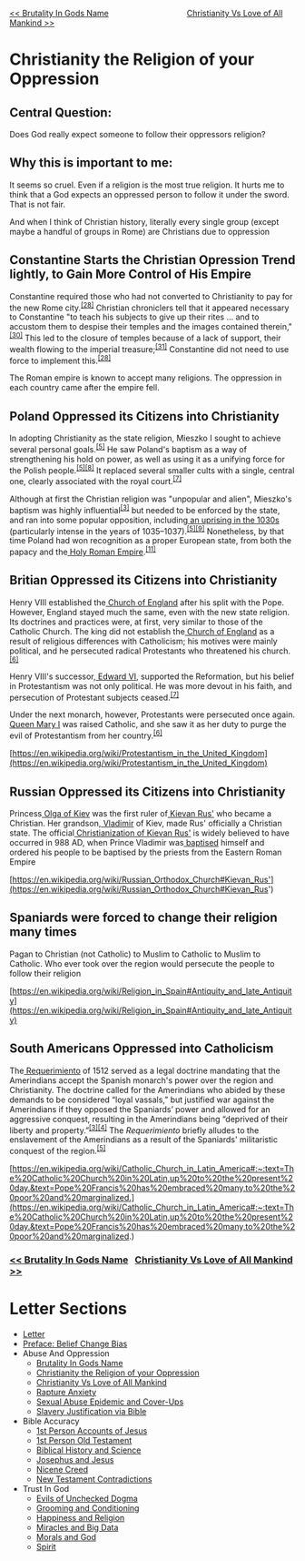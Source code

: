 [<< Brutality In Gods Name](https://letter-to-christian-scholars.github.io/Letter-to-Christian-Scholars/Brutality-In-Gods-Name.html)
&nbsp;&nbsp;&nbsp;&nbsp;&nbsp;&nbsp;&nbsp;&nbsp;&nbsp;&nbsp;&nbsp;&nbsp;&nbsp;&nbsp;&nbsp;&nbsp;&nbsp;&nbsp;&nbsp;&nbsp;&nbsp;&nbsp;&nbsp;&nbsp;&nbsp;&nbsp;&nbsp;&nbsp;&nbsp;&nbsp;&nbsp;&nbsp;&nbsp; 
[Christianity Vs Love of All Mankind >>](https://letter-to-christian-scholars.github.io/Letter-to-Christian-Scholars/Christianity-vs-Love-Of-All-Humankind.html)


# **Christianity the Religion of your Oppression**
## **Central Question:**

Does God really expect someone to follow their oppressors religion?


## **Why this is important to me:**

It seems so cruel. Even if a religion is the most true religion. It hurts me to think that a God expects an oppressed person to follow it under the sword. That is not fair.

And when I think of Christian history, literally every single group (except maybe a handful of groups in Rome) are Christians due to oppression


## **Constantine Starts the Christian Opression Trend lightly, to Gain More Control of His Empire**

Constantine required those who had not converted to Christianity to pay for the new Rome city.<sup><a href="https://en.wikipedia.org/wiki/Constantine_the_Great_and_Christianity#cite_note-MacMullan49-28">[28]</a></sup> Christian chroniclers tell that it appeared necessary to Constantine "to teach his subjects to give up their rites ... and to accustom them to despise their temples and the images contained therein,"<sup><a href="https://en.wikipedia.org/wiki/Constantine_the_Great_and_Christianity#cite_note-30">[30]</a></sup> This led to the closure of temples because of a lack of support, their wealth flowing to the imperial treasure;<sup><a href="https://en.wikipedia.org/wiki/Constantine_the_Great_and_Christianity#cite_note-MacMullan50-31">[31]</a></sup> Constantine did not need to use force to implement this.<sup><a href="https://en.wikipedia.org/wiki/Constantine_the_Great_and_Christianity#cite_note-MacMullan49-28">[28]</a></sup>

The Roman empire is known to accept many religions. The oppression in each country came after the empire fell.


## **Poland Oppressed its Citizens into Christianity**

In adopting Christianity as the state religion, Mieszko I sought to achieve several personal goals.<sup><a href="https://en.wikipedia.org/wiki/Christianization_of_Poland#cite_note-bardach53-54-5">[5]</a></sup> He saw Poland's baptism as a way of strengthening his hold on power, as well as using it as a unifying force for the Polish people.<sup><a href="https://en.wikipedia.org/wiki/Christianization_of_Poland#cite_note-bardach53-54-5">[5][8]</a></sup> It replaced several smaller cults with a single, central one, clearly associated with the royal court.<sup><a href="https://en.wikipedia.org/wiki/Christianization_of_Poland#cite_note-K%C5%82oczowski2000-7">[7]</a></sup>

Although at first the Christian religion was "unpopular and alien", Mieszko's baptism was highly influential<sup><a href="https://en.wikipedia.org/wiki/Christianization_of_Poland#cite_note-LukowskiZawadzki2006-3">[3]</a></sup> but needed to be enforced by the state, and ran into some popular opposition, including[ an uprising in the 1030s](https://en.wikipedia.org/wiki/Pagan_reaction_in_Poland) (particularly intense in the years of 1035–1037).<sup><a href="https://en.wikipedia.org/wiki/Christianization_of_Poland#cite_note-bardach53-54-5">[5][9]</a></sup> Nonetheless, by that time Poland had won recognition as a proper European state, from both the papacy and the[ Holy Roman Empire](https://en.wikipedia.org/wiki/Holy_Roman_Empire).<sup><a href="https://en.wikipedia.org/wiki/Christianization_of_Poland#cite_note-Prazmowska2011-11">[11]</a></sup>


## **Britian Oppressed its Citizens into Christianity**

Henry VIII established the[ Church of England](https://en.wikipedia.org/wiki/Church_of_England) after his split with the Pope. However, England stayed much the same, even with the new state religion. Its doctrines and practices were, at first, very similar to those of the Catholic Church. The king did not establish the[ Church of England](https://en.wikipedia.org/wiki/Church_of_England) as a result of religious differences with Catholicism; his motives were mainly political, and he persecuted radical Protestants who threatened his church.<sup><a href="https://en.wikipedia.org/wiki/Protestantism_in_the_United_Kingdom#cite_note-Ferm-6">[6]</a></sup>

Henry VIII's successor,[ Edward VI](https://en.wikipedia.org/wiki/Edward_VI), supported the Reformation, but his belief in Protestantism was not only political. He was more devout in his faith, and persecution of Protestant subjects ceased.<sup><a href="https://en.wikipedia.org/wiki/Protestantism_in_the_United_Kingdom#cite_note-history-7">[7]</a></sup>

Under the next monarch, however, Protestants were persecuted once again.[ Queen Mary I](https://en.wikipedia.org/wiki/Mary_I_of_England) was raised Catholic, and she saw it as her duty to purge the evil of Protestantism from her country.<sup><a href="https://en.wikipedia.org/wiki/Protestantism_in_the_United_Kingdom#cite_note-Ferm-6">[6]</a></sup>

[https://en.wikipedia.org/wiki/Protestantism_in_the_United_Kingdom](https://en.wikipedia.org/wiki/Protestantism_in_the_United_Kingdom)


## **Russian Oppressed its Citizens into Christianity**

Princess[ Olga of Kiev](https://en.wikipedia.org/wiki/Olga_of_Kiev) was the first ruler of[ Kievan Rus'](https://en.wikipedia.org/wiki/Kievan_Rus%27) who became a Christian. Her grandson,[ Vladimir](https://en.wikipedia.org/wiki/Vladimir_the_Great) of Kiev, made Rus' officially a Christian state. The official[ Christianization of Kievan Rus'](https://en.wikipedia.org/wiki/Christianization_of_Kievan_Rus%27) is widely believed to have occurred in 988 AD, when Prince Vladimir was[ baptised](https://en.wikipedia.org/wiki/Baptism) himself and ordered his people to be baptised by the priests from the Eastern Roman Empire

[https://en.wikipedia.org/wiki/Russian_Orthodox_Church#Kievan_Rus'](https://en.wikipedia.org/wiki/Russian_Orthodox_Church#Kievan_Rus')


## **Spaniards were forced to change their religion many times**

Pagan to Christian (not Catholic) to Muslim to Catholic to Muslim to Catholic. Who ever took over the region would persecute the people to follow their religion

[https://en.wikipedia.org/wiki/Religion_in_Spain#Antiquity_and_late_Antiquity](https://en.wikipedia.org/wiki/Religion_in_Spain#Antiquity_and_late_Antiquity)


## **South Americans Oppressed into Catholicism**

The[ Requerimiento](https://en.wikipedia.org/wiki/Requerimiento) of 1512 served as a legal doctrine mandating that the Amerindians accept the Spanish monarch's power over the region and Christianity. The doctrine called for the Amerindians who abided by these demands to be considered “loyal vassals,” but justified war against the Amerindians if they opposed the Spaniards’ power and allowed for an aggressive conquest, resulting in the Amerindians being “deprived of their liberty and property.”<sup><a href="https://en.wikipedia.org/wiki/Catholic_Church_in_Latin_America#cite_note-3">[3][4]</a></sup> The _Requerimiento_ briefly alludes to the enslavement of the Amerindians as a result of the Spaniards' militaristic conquest of the region.<sup><a href="https://en.wikipedia.org/wiki/Catholic_Church_in_Latin_America#cite_note-5">[5]</a></sup>

[https://en.wikipedia.org/wiki/Catholic_Church_in_Latin_America#:~:text=The%20Catholic%20Church%20in%20Latin,up%20to%20the%20present%20day.&text=Pope%20Francis%20has%20embraced%20many,to%20the%20poor%20and%20marginalized.](https://en.wikipedia.org/wiki/Catholic_Church_in_Latin_America#:~:text=The%20Catholic%20Church%20in%20Latin,up%20to%20the%20present%20day.&text=Pope%20Francis%20has%20embraced%20many,to%20the%20poor%20and%20marginalized.)


### [<< Brutality In Gods Name](https://letter-to-christian-scholars.github.io/Letter-to-Christian-Scholars/Brutality-In-Gods-Name.html) &nbsp; [Christianity Vs Love of All Mankind >>](https://letter-to-christian-scholars.github.io/Letter-to-Christian-Scholars/Christianity-vs-Love-Of-All-Humankind.html)


# Letter Sections
- [Letter](https://letter-to-christian-scholars.github.io/Letter-to-Christian-Scholars/index.html)
- [Preface: Belief Change Bias](https://letter-to-christian-scholars.github.io/Letter-to-Christian-Scholars/preface.html)
- Abuse And Oppression
  * [Brutality In Gods Name](https://letter-to-christian-scholars.github.io/Letter-to-Christian-Scholars/Brutality-In-Gods-Name.html)
  * [Christianity the Religion of your Oppression](https://letter-to-christian-scholars.github.io/Letter-to-Christian-Scholars/Christianity-The-Religion-Of-Your-Oppression.html)
  * [Christianity Vs Love of All Mankind](https://letter-to-christian-scholars.github.io/Letter-to-Christian-Scholars/Christianity-vs-Love-Of-All-Humankind.html)
  * [Rapture Anxiety](https://letter-to-christian-scholars.github.io/Letter-to-Christian-Scholars/Rapture-Anxiety.html)
  * [Sexual Abuse Epidemic and Cover-Ups](https://letter-to-christian-scholars.github.io/Letter-to-Christian-Scholars/Sexual-Abuse-Epidemic-And-Cover-Ups.html)
  * [Slavery Justification via Bible](https://letter-to-christian-scholars.github.io/Letter-to-Christian-Scholars/Slavery-Justification-Via-Bible.html)
- Bible Accuracy
  * [1st Person Accounts of Jesus](https://letter-to-christian-scholars.github.io/Letter-to-Christian-Scholars/1st-Person-Accounts-Of-Jesus.html)
  * [1st Person Old Testament](https://letter-to-christian-scholars.github.io/Letter-to-Christian-Scholars/1st-Person-Old-Testament.html)
  * [Biblical History and Science](https://letter-to-christian-scholars.github.io/Letter-to-Christian-Scholars/Biblical-History-And-Science.html)
  * [Josephus and Jesus](https://letter-to-christian-scholars.github.io/Letter-to-Christian-Scholars/Josephus-And-Jesus.html)
  * [Nicene Creed](https://letter-to-christian-scholars.github.io/Letter-to-Christian-Scholars/Nicene-Creed.html)
  * [New Testament Contradictions](https://letter-to-christian-scholars.github.io/Letter-to-Christian-Scholars/New-Testament-Contradictions.html)
- Trust In God
  * [Evils of Unchecked Dogma](https://letter-to-christian-scholars.github.io/Letter-to-Christian-Scholars/Evils-Of-Unchecked-Dogma.html)
  * [Grooming and Conditioning](https://letter-to-christian-scholars.github.io/Letter-to-Christian-Scholars/Grooming-And-Conditioning-In-Christianity.html)
  * [Happiness and Religion](https://letter-to-christian-scholars.github.io/Letter-to-Christian-Scholars/Happiness-And-Religion.html)
  * [Miracles and Big Data](https://letter-to-christian-scholars.github.io/Letter-to-Christian-Scholars/Miracles-And-Big-Data.html)
  * [Morals and God](https://letter-to-christian-scholars.github.io/Letter-to-Christian-Scholars/Morals-And-God.html)
  * [Spirit](https://letter-to-christian-scholars.github.io/Letter-to-Christian-Scholars/Spirit.html)
